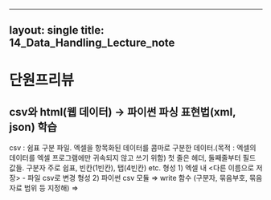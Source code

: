 ----
layout: single
title: 14_Data_Handling_Lecture_note
----

# 단원프리뷰
## csv와 html(웹 데이터) -> 파이썬 파싱 표현법(xml, json) 학습

csv : 쉼표 구분 파일. 엑셀을 항목화된 데이터를 콤마로 구분한 데이터.(목적 : 엑셀의 데이터를 엑셀 프로그램에만 귀속되지 않고 쓰기 위함)
      첫 줄은 헤더, 둘째줄부터 필드 값들.
      구분자 주로 쉽표, 빈칸(1빈칸), 탭(4빈칸) etc.
      형성 1) 엑셀 내 <다른 이름으로 저장> - 파일 csv로 변경
      형성 2) 파이썬 csv 모듈 ⇒ write 함수 (구분자, 묶음부호, 묶음 자료 범위 등 지정해) ⇒ 





